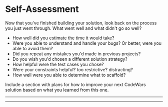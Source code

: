 # Self-Assessment

Now that you've finished building your solution, look back on the process you just went through.  What went well and what didn't go so well?
* How well did you estimate the time it would take?
* Were you able to understand and handle your bugs? Or better, were you able to avoid them?
* Did you repeat any mistakes you'd made in previous projects?
* Do you wish you'd chosen a different solution strategy?
* How helpful were the test cases you chose?
* Were your constraints helpful? too restrictive? distracting?
* How well were you able to determine what to scaffold?

Include a section with plans for how to improve your next CodeWars solution based on what you learned from this one.


___
___
